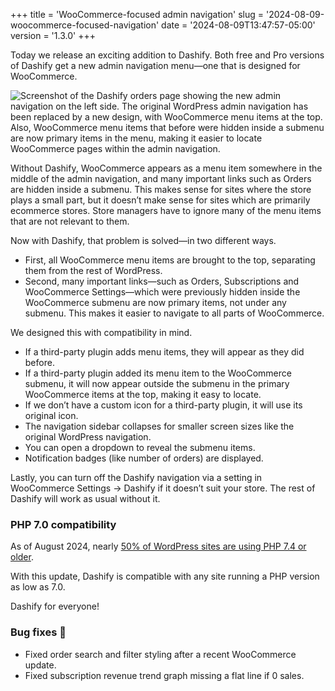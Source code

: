 +++
title = 'WooCommerce-focused admin navigation'
slug = '2024-08-09-woocommerce-focused-navigation'
date = '2024-08-09T13:47:57-05:00'
version = '1.3.0'
+++

Today we release an exciting addition to Dashify. Both free and Pro versions of Dashify get a new admin navigation menu—one that is designed for WooCommerce.

![Screenshot of the Dashify orders page showing the new admin navigation on the left side. The original WordPress admin navigation has been replaced by a new design, with WooCommerce menu items at the top. Also, WooCommerce menu items that before were hidden inside a submenu are now primary items in the menu, making it easier to locate WooCommerce pages within the admin navigation.](/releases/2024-08-09-woocommerce-focused-navigation/navigation.png)

Without Dashify, WooCommerce appears as a menu item somewhere in the middle of the admin navigation, and many important links such as Orders are hidden inside a submenu. This makes sense for sites where the store plays a small part, but it doesn’t make sense for sites which are primarily ecommerce stores. Store managers have to ignore many of the menu items that are not relevant to them.

Now with Dashify, that problem is solved—in two different ways.
- First, all WooCommerce menu items are brought to the top, separating them from the rest of WordPress.
- Second, many important links—such as Orders, Subscriptions and WooCommerce Settings—which were previously hidden inside the WooCommerce submenu are now primary items, not under any submenu. This makes it easier to navigate to all parts of WooCommerce.

We designed this with compatibility in mind.

- If a third-party plugin adds menu items, they will appear as they did before.
- If a third-party plugin added its menu item to the WooCommerce submenu, it will now appear outside the submenu in the primary WooCommerce items at the top, making it easy to locate.
- If we don’t have a custom icon for a third-party plugin, it will use its original icon.
- The navigation sidebar collapses for smaller screen sizes like the original WordPress navigation.
- You can open a dropdown to reveal the submenu items.
- Notification badges (like number of orders) are displayed.

Lastly, you can turn off the Dashify navigation via a setting in WooCommerce Settings → Dashify if it doesn’t suit your store. The rest of Dashify will work as usual without it.

### PHP 7.0 compatibility

As of August 2024, nearly [50% of WordPress sites are using PHP 7.4 or older](https://wordpress.org/about/stats/).

With this update, Dashify is compatible with any site running a PHP version as low as 7.0.

Dashify for everyone!

### Bug fixes 🐞

- Fixed order search and filter styling after a recent WooCommerce update.
- Fixed subscription revenue trend graph missing a flat line if 0 sales.
